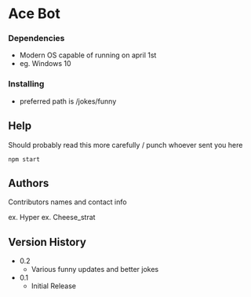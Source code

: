 # Ace Bot

### Dependencies

* Modern OS capable of running on april 1st
* eg. Windows 10

### Installing

* preferred path is /jokes/funny

## Help

Should probably read this more carefully / punch whoever sent you here
```
npm start
```

## Authors

Contributors names and contact info

ex. Hyper 
ex. Cheese_strat

## Version History

* 0.2
    * Various funny updates and better jokes
* 0.1
    * Initial Release
